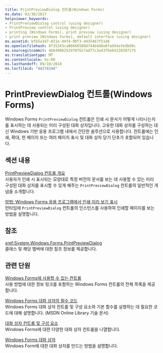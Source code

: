 ```yaml
---
title: PrintPreviewDialog 컨트롤(Windows Forms)
ms.date: 03/30/2017
helpviewer_keywords:
- PrintPreviewDialog control (using designer)
- PrintPreview control (using designer)
- printing [Windows Forms], print preview (using designer)
- print preview [Windows Forms], default interface (using designer)
ms.assetid: bfb5a3d7-021e-44f4-90f3-d435467f51d6
ms.openlocfilehash: 0f35343ca06666580d744b4d6e0fa954afedbd9c
ms.sourcegitcommit: 4b6490b2529707627ad77c3a43fbe64120397175
ms.translationtype: MT
ms.contentlocale: ko-KR
ms.lasthandoff: 09/10/2018
ms.locfileid: "44274244"
---
```

# <a name="printpreviewdialog-control-windows-forms"></a>PrintPreviewDialog 컨트롤(Windows Forms)
Windows Forms `PrintPreviewDialog` 컨트롤은 인쇄 시 문서가 어떻게 나타나는지를 표시하는 데 사용되는 미리 구성된 대화 상자입니다. 고유한 대화 상자를 구성하는 대신 Windows 기반 응용 프로그램 내에서 간단한 솔루션으로 사용합니다. 컨트롤에는 인쇄, 확대, 한 페이지 또는 여러 페이지 표시 및 대화 상자 닫기 단추가 포함되어 있습니다.  
  
## <a name="in-this-section"></a>섹션 내용  
 [PrintPreviewDialog 컨트롤 개요](../../../../docs/framework/winforms/controls/printpreviewdialog-control-overview-windows-forms.md)  
 사용자가 인쇄 시 표시되는 모양대로 특정 버전의 문서를 보는 데 사용할 수 있는 미리 구성된 대화 상자를 표시할 수 있게 해주는 `PrintPreviewDialog` 컨트롤의 일반적인 개념을 소개합니다.  
  
 [방법: Windows Forms 응용 프로그램에서 인쇄 미리 보기 표시](../../../../docs/framework/winforms/controls/how-to-display-print-preview-in-windows-forms-applications.md)  
 런타임에 `PrintPreviewDialog` 컨트롤의 인스턴스를 사용하여 인쇄할 페이지를 보는 방법을 설명합니다.  
  
## <a name="reference"></a>참조  
 <xref:System.Windows.Forms.PrintPreviewDialog>  
 클래스 및 해당 멤버에 대한 참조 정보를 제공합니다.  
  
## <a name="related-sections"></a>관련 단원  
 [Windows Forms에 사용할 수 있는 컨트롤](../../../../docs/framework/winforms/controls/controls-to-use-on-windows-forms.md)  
 사용 방법에 대한 정보 링크를 포함하는 Windows Forms 컨트롤의 전체 목록을 제공합니다.  
  
 [Windows Forms 대화 상자의 필수 코드](https://go.microsoft.com/fwlink/?LinkID=102575)  
 Windows Forms 대화 상자 컨트롤 및 구성 요소와 기본 함수를 실행하는 데 필요한 코드에 대해 설명합니다. (MSDN Online Library 기술 문서)  
  
 [대화 상자 컨트롤 및 구성 요소](../../../../docs/framework/winforms/controls/dialog-box-controls-and-components-windows-forms.md)  
 Windows Forms에 대한 다양한 대화 상자 컨트롤을 나열합니다.  
  
 [Windows Forms 대화 상자](../../../../docs/framework/winforms/dialog-boxes-in-windows-forms.md)  
 Windows Form에 대한 대화 상자를 만드는 방법을 설명합니다.
